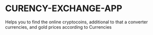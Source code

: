 # CURENCY-EXCHANGE-APP
Helps you to find the online cryptocoins, additional to that a converter currencies, and gold prices according to Currencies
